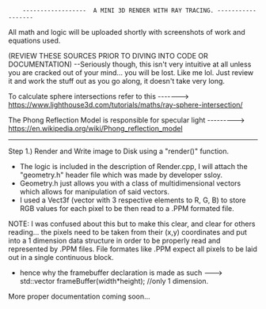         ------------------  A MINI 3D RENDER WITH RAY TRACING. ------------------

All math and logic will be uploaded shortly with screenshots of work and equations used.

(REVIEW THESE SOURCES PRIOR TO DIVING INTO CODE OR DOCUMENTATION)
--Seriously though, this isn't very intuitive at all unless you are cracked out of your mind... you will be lost. Like me lol. 
Just review it and work the stuff out as you go along, it doesn't take very long. 

To calculate sphere intersections refer to this -------> https://www.lighthouse3d.com/tutorials/maths/ray-sphere-intersection/

The Phong Reflection Model is responsible for specular light ---------> https://en.wikipedia.org/wiki/Phong_reflection_model
__________________________________________________________________________________________________________________________________
Step 1.) Render and Write image to Disk using a "render()" function.
 - The logic is included in the description of Render.cpp, I will attach the "geometry.h" header file which was made by developer ssloy.
 - Geometry.h just allows you with a class of multidimensional vectors which allows for manipulation of said vectors.
 - I used a Vect3f (vector with 3 respective elements to R, G, B) to store RGB values for each pixel to be then read to a .PPM formated file.

NOTE: I was confused about this but to make this clear, and clear for others reading... the pixels need to be taken from their (x,y) coordinates and put into a 1 dimension data structure in order to
be properly read and represented by .PPM files. File formates like .PPM expect all pixels to be laid out in a single continuous block.
 * hence why the framebuffer declaration is made as such ---> std::vector<Vect3f> frameBuffer(width*height); //only 1 dimension. 

More proper documentation coming soon...
